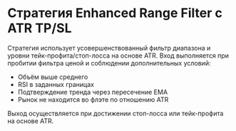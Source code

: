 # Стратегия Enhanced Range Filter с ATR TP/SL

Стратегия использует усовершенствованный фильтр диапазона и уровни тейк-профита/стоп-лосса на основе ATR.
Вход выполняется при пробитии фильтра ценой и соблюдении дополнительных условий:

- Объём выше среднего
- RSI в заданных границах
- Подтверждение тренда через пересечение EMA
- Рынок не находится во флэте по отношению ATR

Выход осуществляется при достижении стоп-лосса или тейк-профита на основе ATR.
